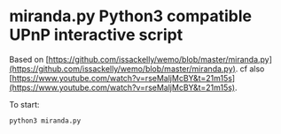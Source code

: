 # miranda.py Python3 compatible UPnP interactive script

Based on [https://github.com/issackelly/wemo/blob/master/miranda.py](https://github.com/issackelly/wemo/blob/master/miranda.py).
cf also [https://www.youtube.com/watch?v=rseMaljMcBY&t=21m15s](https://www.youtube.com/watch?v=rseMaljMcBY&t=21m15s).

To start:

```
python3 miranda.py
